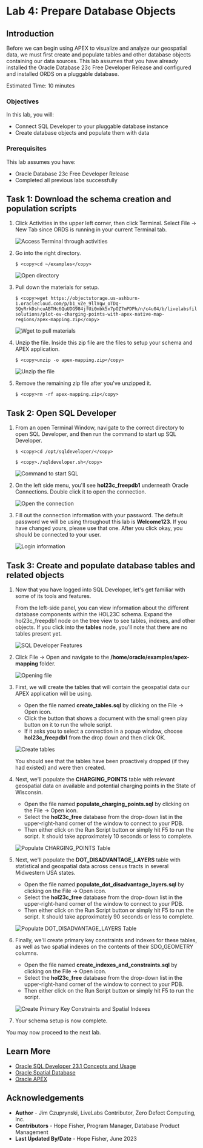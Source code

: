 # Lab 4: Prepare Database Objects

## Introduction

Before we can begin using APEX to visualize and analyze our geospatial data, we must first create and populate tables and other database objects containing our data sources. This lab assumes that you have already installed the Oracle Database 23c Free Developer Release and configured and installed ORDS on a pluggable database.

Estimated Time: 10 minutes

### Objectives

In this lab, you will:

- Connect SQL Developer to your pluggable database instance
- Create database objects and populate them with data

### Prerequisites

This lab assumes you have:
- Oracle Database 23c Free Developer Release
- Completed all previous labs successfully

## Task 1: Download the schema creation and population scripts

1. Click Activities in the upper left corner, then click Terminal. Select File -> New Tab since ORDS is running in your current Terminal tab.

    ![Access Terminal through activities](images/activities-terminal.png)

2. Go into the right directory.

    ```
    $ <copy>cd ~/examples</copy>
    ```

    ![Open directory](images/directory.png)

3. Pull down the materials for setup.

    ```
    $ <copy>wget https://objectstorage.us-ashburn-1.oraclecloud.com/p/b1_vZe_9llVqw_oTDq-SQyRrkDshcuABTHc6QuUDG984jfUi0mbk5x7pOZ7mPDPh/n/c4u04/b/livelabsfiles/o/partner-solutions/plot-ev-charging-points-with-apex-native-map-regions/apex-mapping.zip</copy>
    ```

    ![Wget to pull materials](images/material-pulldown-setup.png)

4. Unzip the file. Inside this zip file are the files to setup your schema and APEX application.

    ```
    $ <copy>unzip -o apex-mapping.zip</copy>
    ```

    ![Unzip the file](images/unzip-file.png)

5. Remove the remaining zip file after you've unzipped it.

    ```
    $ <copy>rm -rf apex-mapping.zip</copy>
    ```

    <!-- ![Remaining zip file removed](images/remove-zip.png) -->


## Task 2: Open SQL Developer

1. From an open Terminal Window, navigate to the correct directory to open SQL Developer, and then run the command to start up SQL Developer.

    ```
    $ <copy>cd /opt/sqldeveloper/</copy>
    ```
    ```
    $ <copy>./sqldeveloper.sh</copy>
    ```

    ![Command to start SQL](images/start-sqldeveloper.png)

3. On the left side menu, you'll see **hol23c_freepdb1** underneath Oracle Connections. Double click it to open the connection.


    ![Open the connection](images/hol23c-connection.png)

4. Fill out the connection information with your password. The default password we will be using throughout this lab is **Welcome123**. If you have changed yours, please use that one. After you click okay, you should be connected to your user.

    ![Login information](images/login-connection.png)

## Task 3: Create and populate database tables and related objects

1. Now that you have logged into SQL Developer, let's get familiar with some of its tools and features.

    From the left-side panel, you can view information about the different database components within the HOL23C schema. Expand the hol23c_freepdb1 node on the tree view to see tables, indexes, and other objects. If you click into the **tables** node, you'll note that there are no tables present yet.

    ![SQL Developer Features](images/explore-sqldeveloper.png)

2. Click File -> Open and navigate to the **/home/oracle/examples/apex-mapping** folder.

    ![Opening file](images/file-open.png)

3. First, we will create the tables that will contain the geospatial data our APEX application will be using.

    - Open the file named **create_tables.sql** by clicking on the File -> Open icon.
    - Click the button that shows a document with the small green play button on it to run the whole script.
    - If it asks you to select a connection in a popup window, choose **hol23c_freepdb1** from the drop down and then click OK.

    ![Create tables](./images/create_tables.png)

    You should see that the tables have been proactively dropped (if they had existed) and were then created.

4. Next, we'll populate the **CHARGING_POINTS** table with relevant geospatial data on available and potential charging points in the State of Wisconsin.

    - Open the file named **populate\_charging\_points.sql** by clicking on the File -> Open icon.
    - Select the **hol23c_free** database from the drop-down list in the upper-right-hand corner of the window  to connect to your PDB.
    - Then either click on the Run Script button or simply hit F5 to run the script. It should take approximately 10 seconds or less to complete.

    ![Populate CHARGING_POINTS Table](./images/populate_charging_points.png)

5. Next, we'll populate the **DOT\_DISADVANTAGE\_LAYERS** table with statistical and geospatial data across census tracts in several Midwestern USA states.

    - Open the file named **populate\_dot\_disadvantage\_layers.sql** by clicking on the File -> Open icon.
    - Select the **hol23c_free** database from the drop-down list in the upper-right-hand corner of the window  to connect to your PDB.
    - Then either click on the Run Script button or simply hit F5 to run the script. It should take approximately 90 seconds or less to complete.

    ![Populate DOT_DISADVANTAGE_LAYERS Table](./images/populate_dot_disadvantage_layers.png)

6. Finally, we'll create primary key constraints and indexes for these tables, as well as two spatial indexes on the contents of their SDO_GEOMETRY columns.

    - Open the file named **create\_indexes\_and\_constraints.sql** by clicking on the File -> Open icon.
    - Select the **hol23c_free** database from the drop-down list in the upper-right-hand corner of the window  to connect to your PDB.
    - Then either click on the Run Script button or simply hit F5 to run the script.

    ![Create Primary Key Constraints and Spatial Indexes](./images/create_indexes_and_constraints.png)

7. Your schema setup is now complete.

You may now proceed to the next lab.

## Learn More
- [Oracle SQL Developer 23.1 Concepts and Usage](https://docs.oracle.com/en/database/oracle/sql-developer/23.1/rptug/sql-developer-concepts-usage.html#GUID-464C045C-FBDF-417A-A20B-037D294B3BDA)
- [Oracle Spatial Database](https://www.oracle.com/database/spatial/)
- [Oracle APEX](https://apex.oracle.com/en/)

## Acknowledgements
* **Author** - Jim Czuprynski, LiveLabs Contributor, Zero Defect Computing, Inc.
* **Contributors** - Hope Fisher, Program Manager, Database Product Management
* **Last Updated By/Date** - Hope Fisher, June 2023